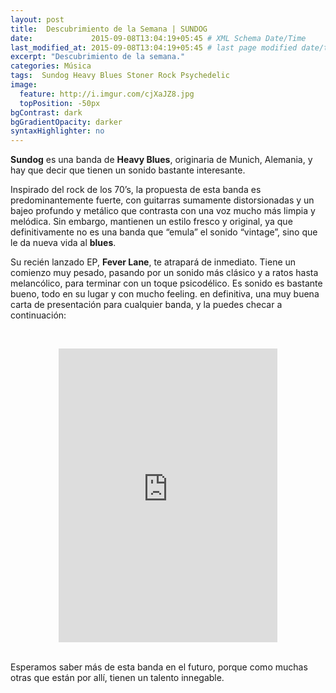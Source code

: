 ```yaml
---
layout: post
title:  Descubrimiento de la Semana | SUNDOG
date:             2015-09-08T13:04:19+05:45 # XML Schema Date/Time
last_modified_at: 2015-09-08T13:04:19+05:45 # last page modified date/time
excerpt: "Descubrimiento de la semana."
categories: Música
tags:  Sundog Heavy Blues Stoner Rock Psychedelic
image:
  feature: http://i.imgur.com/cjXaJZ8.jpg
  topPosition: -50px
bgContrast: dark
bgGradientOpacity: darker
syntaxHighlighter: no
---
```


**Sundog** es una banda de **Heavy Blues**, originaria de Munich, Alemania, y hay que decir que tienen un sonido bastante interesante.

Inspirado del rock de los 70’s, la propuesta de esta banda es predominantemente fuerte, con guitarras sumamente distorsionadas y un bajeo profundo y metálico que contrasta con una voz mucho más limpia y melódica. Sin embargo, mantienen un estilo fresco y original, ya que definitivamente no es una banda que “emula” el sonido “vintage”, sino que le da nueva vida al **blues**.

Su recién lanzado EP, **Fever Lane**, te atrapará de inmediato. Tiene un comienzo muy pesado, pasando por un sonido más clásico y a ratos hasta melancólico, para terminar con un toque psicodélico. Es sonido es bastante bueno, todo en su lugar y con mucho feeling. en definitiva, una muy buena carta de presentación para cualquier banda, y la puedes checar a continuación:

<br><center><iframe style="border: 0; width: 350px; height: 470px;" src="http://bandcamp.com/EmbeddedPlayer/album=1080418155/size=large/bgcol=ffffff/linkcol=0687f5/tracklist=false/transparent=true/" seamless><a href="http://sundogblues.bandcamp.com/album/fever-lane-ep">Fever Lane EP by SUNDOG</a></iframe></center><br>

Esperamos saber más de esta banda en el futuro, porque como muchas otras que están por allí, tienen un talento innegable. 
